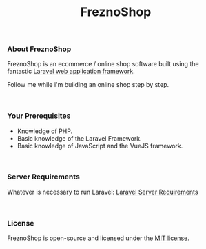<h1 align="center">FreznoShop</h1>

&nbsp;
### About FreznoShop

FreznoShop is an ecommerce / online shop software built using the fantastic [Laravel web application framework](https://github.com/laravel/framework).

Follow me while i'm building an online shop step by step.

&nbsp;
### Your Prerequisites
- Knowledge of PHP.
- Basic knowledge of the Laravel Framework.
- Basic knowledge of JavaScript and the VueJS framework.

&nbsp;
### Server Requirements
Whatever is necessary to run Laravel:
[Laravel Server Requirements](https://laravel.com/docs/5.7/installation#server-requirements)

&nbsp;
### License

FreznoShop is open-source and licensed under the [MIT license](http://opensource.org/licenses/MIT).
